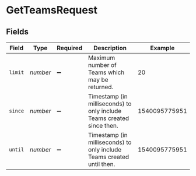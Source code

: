 # GetTeamsRequest


## Fields

| Field                                                                 | Type                                                                  | Required                                                              | Description                                                           | Example                                                               |
| --------------------------------------------------------------------- | --------------------------------------------------------------------- | --------------------------------------------------------------------- | --------------------------------------------------------------------- | --------------------------------------------------------------------- |
| `limit`                                                               | *number*                                                              | :heavy_minus_sign:                                                    | Maximum number of Teams which may be returned.                        | 20                                                                    |
| `since`                                                               | *number*                                                              | :heavy_minus_sign:                                                    | Timestamp (in milliseconds) to only include Teams created since then. | 1540095775951                                                         |
| `until`                                                               | *number*                                                              | :heavy_minus_sign:                                                    | Timestamp (in milliseconds) to only include Teams created until then. | 1540095775951                                                         |